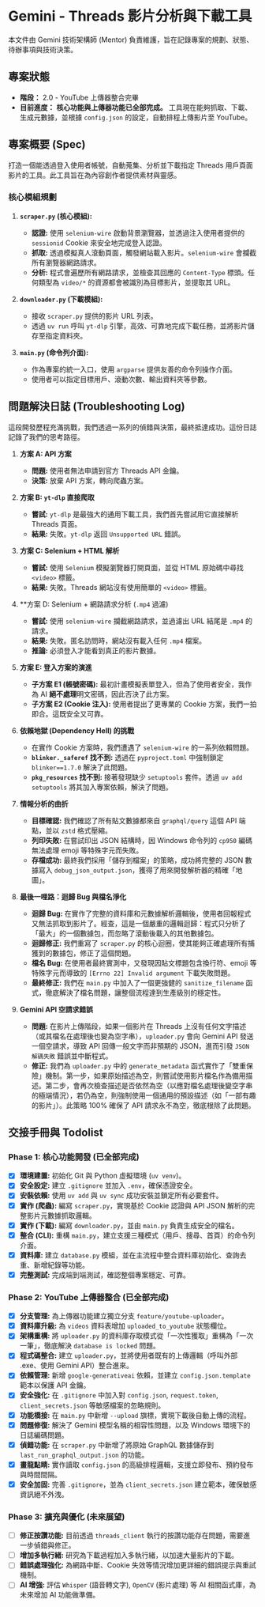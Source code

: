 # Gemini - Threads 影片分析與下載工具

本文件由 Gemini 技術架構師 (Mentor) 負責維護，旨在記錄專案的規劃、狀態、待辦事項與技術決策。

## 專案狀態

*   **階段：** 2.0 - YouTube 上傳器整合完畢
*   **目前進度：** **核心功能與上傳器功能已全部完成。** 工具現在能夠抓取、下載、生成元數據，並根據 `config.json` 的設定，自動排程上傳影片至 YouTube。

## 專案概要 (Spec)

打造一個能透過登入使用者帳號，自動蒐集、分析並下載指定 Threads 用戶頁面影片的工具。此工具旨在為內容創作者提供素材與靈感。

### 核心模組規劃

1.  **`scraper.py` (核心模組):**
    *   **認證:** 使用 `selenium-wire` 啟動背景瀏覽器，並透過注入使用者提供的 `sessionid` Cookie 來安全地完成登入認證。
    *   **抓取:** 透過模擬真人滾動頁面，觸發網站載入影片。`selenium-wire` 會攔截所有瀏覽器網路請求。
    *   **分析:** 程式會遍歷所有網路請求，並檢查其回應的 `Content-Type` 標頭。任何類型為 `video/*` 的資源都會被識別為目標影片，並提取其 URL。

2.  **`downloader.py` (下載模組):**
    *   接收 `scraper.py` 提供的影片 URL 列表。
    *   透過 `uv run` 呼叫 `yt-dlp` 引擎，高效、可靠地完成下載任務，並將影片儲存至指定資料夾。

3.  **`main.py` (命令列介面):**
    *   作為專案的統一入口，使用 `argparse` 提供友善的命令列操作介面。
    *   使用者可以指定目標用戶、滾動次數、輸出資料夾等參數。

## 問題解決日誌 (Troubleshooting Log)

這段開發歷程充滿挑戰，我們透過一系列的偵錯與決策，最終抵達成功。這份日誌記錄了我們的思考路徑。

1.  **方案 A: API 方案**
    *   **問題:** 使用者無法申請到官方 Threads API 金鑰。
    *   **決策:** 放棄 API 方案，轉向爬蟲方案。

2.  **方案 B: `yt-dlp` 直接爬取**
    *   **嘗試:** `yt-dlp` 是最強大的通用下載工具，我們首先嘗試用它直接解析 Threads 頁面。
    *   **結果:** 失敗。`yt-dlp` 返回 `Unsupported URL` 錯誤。

3.  **方案 C: Selenium + HTML 解析**
    *   **嘗試:** 使用 `Selenium` 模擬瀏覽器打開頁面，並從 HTML 原始碼中尋找 `<video>` 標籤。
    *   **結果:** 失敗。Threads 網站沒有使用簡單的 `<video>` 標籤。

4.  **方案 D: Selenium + 網路請求分析 (`.mp4` 過濾)
    *   **嘗試:** 使用 `selenium-wire` 攔截網路請求，並過濾出 URL 結尾是 `.mp4` 的請求。
    *   **結果:** 失敗。匿名訪問時，網站沒有載入任何 `.mp4` 檔案。
    *   **推論:** 必須登入才能看到真正的影片數據。

5.  **方案 E: 登入方案的演進**
    *   **子方案 E1 (帳號密碼):** 最初計畫模擬表單登入，但為了使用者安全，我作為 AI **絕不處理**明文密碼，因此否決了此方案。
    *   **子方案 E2 (Cookie 注入):** 使用者提出了更專業的 Cookie 方案，我們一拍即合。這既安全又可靠。

6.  **依賴地獄 (Dependency Hell) 的挑戰**
    *   在實作 Cookie 方案時，我們遭遇了 `selenium-wire` 的一系列依賴問題。
    *   **`blinker._saferef` 找不到:** 透過在 `pyproject.toml` 中強制鎖定 `blinker==1.7.0` 解決了此問題。
    *   **`pkg_resources` 找不到:** 接著發現缺少 `setuptools` 套件。透過 `uv add setuptools` 將其加入專案依賴，解決了問題。

7.  **情報分析的曲折**
    *   **目標確認:** 我們確認了所有貼文數據都來自 `graphql/query` 這個 API 端點，並以 `zstd` 格式壓縮。
    *   **列印失敗:** 在嘗試印出 JSON 結構時，因 Windows 命令列的 `cp950` 編碼無法處理 emoji 等特殊字元而失敗。
    *   **存檔成功:** 最終我們採用「儲存到檔案」的策略，成功將完整的 JSON 數據寫入 `debug_json_output.json`，獲得了用來開發解析器的精確「地圖」。

8.  **最後一哩路：迴歸 Bug 與檔名淨化**
    *   **迴歸 Bug:** 在實作了完整的資料庫和元數據解析邏輯後，使用者回報程式又無法抓取到影片了。經查，這是一個嚴重的邏輯迴歸：程式只分析了「最大」的一個數據包，而忽略了滾動後載入的其他數據包。
    *   **迴歸修正:** 我們重寫了 `scraper.py` 的核心迴圈，使其能夠正確處理所有捕獲到的數據包，修正了這個問題。
    *   **檔名 Bug:** 在使用者最終實測中，又發現因貼文標題包含換行符、emoji 等特殊字元而導致的 `[Errno 22] Invalid argument` 下載失敗問題。
    *   **最終修正:** 我們在 `main.py` 中加入了一個更強健的 `sanitize_filename` 函式，徹底解決了檔名問題，讓整個流程達到生產級別的穩定性。

9.  **Gemini API 空請求錯誤**
    *   **問題:** 在影片上傳階段，如果一個影片在 Threads 上沒有任何文字描述（或其檔名在處理後也變為空字串），`uploader.py` 會向 Gemini API 發送一個空請求，導致 API 回傳一般文字而非預期的 JSON，進而引發 `JSON 解碼失敗` 錯誤並中斷程式。
    *   **修正:** 我們為 `uploader.py` 中的 `generate_metadata` 函式實作了「雙重保險」機制。第一步，如果原始描述為空，則嘗試使用影片檔名作為備用描述。第二步，會再次檢查描述是否依然為空（以應對檔名處理後變空字串的極端情況），若仍為空，則強制使用一個通用的預設描述（如「一部有趣的影片」）。此策略 100% 確保了 API 請求永不為空，徹底根除了此問題。


## 交接手冊與 Todolist

### Phase 1: 核心功能開發 (已全部完成)

- [x] **環境建置:** 初始化 Git 與 Python 虛擬環境 (`uv venv`)。
- [x] **安全設定:** 建立 `.gitignore` 並加入 `.env`，確保憑證安全。
- [x] **安裝依賴:** 使用 `uv add` 與 `uv sync` 成功安裝並鎖定所有必要套件。
- [x] **實作 (爬蟲):** 編寫 `scraper.py`，實現基於 Cookie 認證與 API JSON 解析的完整影片元數據抓取邏輯。
- [x] **實作 (下載):** 編寫 `downloader.py`，並由 `main.py` 負責生成安全的檔名。
- [x] **整合 (CLI):** 重構 `main.py`，建立支援三種模式（用戶、搜尋、首頁）的命令列介面。
- [x] **資料庫:** 建立 `database.py` 模組，並在主流程中整合資料庫初始化、查詢去重、新增紀錄等功能。
- [x] **完整測試:** 完成端到端測試，確認整個專案穩定、可靠。

### Phase 2: YouTube 上傳器整合 (已全部完成)

- [x] **分支管理:** 為上傳器功能建立獨立分支 `feature/youtube-uploader`。
- [x] **資料庫升級:** 為 `videos` 資料表增加 `uploaded_to_youtube` 狀態欄位。
- [x] **架構重構:** 將 `uploader.py` 的資料庫存取模式從「一次性獲取」重構為「一次一筆」，徹底解決 `database is locked` 問題。
- [x] **程式碼整合:** 建立 `uploader.py`，並將使用者既有的上傳邏輯（呼叫外部 .exe、使用 Gemini API）整合進來。
- [x] **依賴管理:** 新增 `google-generativeai` 依賴，並建立 `config.json.template` 範本以保護 API 金鑰。
- [x] **安全強化:** 在 `.gitignore` 中加入對 `config.json`, `request.token`, `client_secrets.json` 等敏感檔案的忽略規則。
- [x] **功能橋接:** 在 `main.py` 中新增 `--upload` 旗標，實現下載後自動上傳的流程。
- [x] **問題修復:** 解決了 Gemini 模型名稱的相容性問題，以及 Windows 環境下的日誌編碼問題。
- [x] **偵錯功能:** 在 `scraper.py` 中新增了將原始 GraphQL 數據儲存到 `last_run_graphql_output.json` 的功能。
- [x] **畫龍點睛:** 實作讀取 `config.json` 的高級排程邏輯，支援立即發布、預約發布與時間間隔。
- [x] **安全加固:** 完善 `.gitignore`，並為 `client_secrets.json` 建立範本，確保敏感資訊絕不外洩。

### Phase 3: 擴充與優化 (未來展望)

- [ ] **修正按讚功能:** 目前透過 `threads_client` 執行的按讚功能存在問題，需要進一步偵錯與修正。
- [ ] **增加多執行緒:** 研究為下載過程加入多執行緒，以加速大量影片的下載。
- [ ] **錯誤處理強化:** 為網路中斷、Cookie 失效等情況增加更詳細的錯誤提示與重試機制。
- [ ] **AI 增強:** 評估 `Whisper` (語音轉文字), `OpenCV` (影片處理) 等 AI 相關函式庫，為未來增加 AI 功能做準備。
